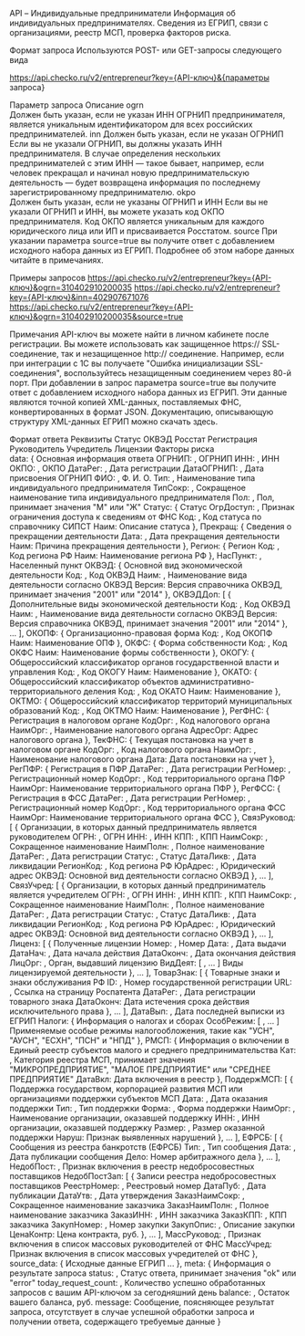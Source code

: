 API – Индивидуальные предприниматели
Информация об индивидуальных предпринимателях. Сведения из ЕГРИП, связи с организациями, реестр МСП, проверка факторов риска.



Формат запроса
Используются POST- или GET-запросы следующего вида

https://api.checko.ru/v2/entrepreneur?key={API-ключ}&{параметры запроса}

Параметр запроса	Описание
ogrn	
Должен быть указан, если не указан ИНН
ОГРНИП предпринимателя, является уникальным идентификатором для всех российских предпринимателей.
inn	
Должен быть указан, если не указан ОГРНИП
Если вы не указали ОГРНИП, вы должны указать ИНН предпринимателя. В случае определения нескольких предпринимателей с этим ИНН — такое бывает, например, если человек прекращал и начинал новую предпринимательскую деятельность — будет возвращена информация по последнему зарегистрированному предпринимателю.
okpo	
Должен быть указан, если не указаны ОГРНИП и ИНН
Если вы не указали ОГРНИП и ИНН, вы можете указать код ОКПО предпринимателя. Код ОКПО является уникальным для каждого юридического лица или ИП и присваивается Росстатом.
source	При указании параметра source=true вы получите ответ с добавлением исходного набора данных из ЕГРИП. Подробнее об этом наборе данных читайте в примечаниях.

Примеры запросов
https://api.checko.ru/v2/entrepreneur?key={API-ключ}&ogrn=310402910200035
https://api.checko.ru/v2/entrepreneur?key={API-ключ}&inn=402907671076
https://api.checko.ru/v2/entrepreneur?key={API-ключ}&ogrn=310402910200035&source=true

Примечания
API-ключ вы можете найти в личном кабинете после регистрации.
Вы можете использовать как защищенное https:// SSL-соединение, так и незащищенное http:// соединение. Например, если при интеграции с 1С вы получаете "Ошибка инициализации SSL-соединения", воспользуйтесь незащищенным соединением через 80-й порт.
При добавлении в запрос параметра source=true вы получите ответ с добавлением исходного набора данных из ЕГРИП. Эти данные являются точной копией XML-данных, поставляемых ФНС, конвертированных в формат JSON. Документацию, описывающую структуру XML-данных ЕГРИП можно скачать здесь.


Формат ответа
Реквизиты   Статус   ОКВЭД   Росстат   Регистрация   Руководитель   Учредитель   Лицензии   Факторы риска  
data: {
Основная информация ответа
  ОГРНИП: <STRING>,
ОГРНИП
  ИНН: <STRING>,
ИНН
  ОКПО: <STRING>,
ОКПО
  ДатаРег: <STRING>,
Дата регистрации
  ДатаОГРНИП: <STRING>,
Дата присвоения ОГРНИП
  ФИО: <STRING>,
Ф. И. О.
  Тип: <STRING>,
Наименование типа индивидуального предпринимателя
  ТипСокр: <STRING>,
Сокращеное наименование типа индивидуального предпринимателя
  Пол: <STRING>,
Пол, принимает значения "М" или "Ж"
  Статус: {
Статус
    ОгрДоступ: <BOOLEAN>,
Признак ограничения доступа к сведениям от ФНС
    Код: <STRING>,
Код статуса по справочнику СИПСТ
    Наим: <STRING>
Описание статуса
  },
  Прекращ: {
Сведения о прекращении деятельности
    Дата: <STRING>,
Дата прекращения деятельности
    Наим: <STRING>
Причина прекращения деятельности
  },
  Регион: {
Регион
    Код: <STRING>,
Код региона РФ
    Наим: <STRING>
Наименование региона РФ
  },
  НасПункт: <STRING>,
Населенный пункт
  ОКВЭД: {
Основной вид экономической деятельности
    Код: <STRING>,
Код ОКВЭД
    Наим: <STRING>,
Наименование вида деятельности согласно ОКВЭД
    Версия: <STRING>
Версия справочника ОКВЭД, принимает значения "2001" или "2014"
  },
  ОКВЭДДоп: [ {
Дополнительные виды экономической деятельности
    Код: <STRING>,
Код ОКВЭД
    Наим: <STRING>,
Наименование вида деятельности согласно ОКВЭД
    Версия: <STRING>
Версия справочника ОКВЭД, принимает значения "2001" или "2014"
  }, ... ],
  ОКОПФ: {
Организационно-правовая форма
    Код: <STRING>,
Код ОКОПФ
    Наим: <STRING>
Наименование ОПФ
  },
  ОКФС: {
Форма собственности
    Код: <STRING>,
Код ОКФС
    Наим: <STRING>
Наименование формы собственности
  },
  ОКОГУ: {
Общероссийский классификатор органов государственной власти и управления
    Код: <STRING>,
Код ОКОГУ
    Наим: <STRING>
Наименование
  },
  ОКАТО: {
Общероссийский классификатор объектов административно-территориального деления
    Код: <STRING>,
Код ОКАТО
    Наим: <STRING>
Наименование
  },
  ОКТМО: {
Общероссийский классификатор территорий муниципальных образований
    Код: <STRING>,
Код ОКТМО
    Наим: <STRING>
Наименование
  },
  РегФНС: {
Регистрация в налоговом органе
    КодОрг: <STRING>,
Код налогового органа
    НаимОрг: <STRING>,
Наименование налогового органа
    АдресОрг: <STRING>
Адрес налогового органа
  },
  ТекФНС: {
Текущая постановка на учет в налоговом органе
    КодОрг: <STRING>,
Код налогового органа
    НаимОрг: <STRING>,
Наименование налогового органа
    Дата: <STRING>
Дата постановки на учет
  },
  РегПФР: {
Регистрация в ПФР
    ДатаРег: <STRING>,
Дата регистрации
    РегНомер: <STRING>,
Регистрационный номер
    КодОрг: <STRING>,
Код территориального органа ПФР
    НаимОрг: <STRING>
Наименование территориального органа ПФР
  },
  РегФСС: {
Регистрация в ФСС
    ДатаРег: <STRING>,
Дата регистрации
    РегНомер: <STRING>,
Регистрационный номер
    КодОрг: <STRING>,
Код территориального органа ФСС
    НаимОрг: <STRING>
Наименование территориального органа ФСС
  },
  СвязРуковод: [ {
Организации, в которых данный предприниматель является руководителем
    ОГРН: <STRING>,
ОГРН
    ИНН: <STRING>,
ИНН
    КПП: <STRING>,
КПП
    НаимСокр: <STRING>,
Сокращенное наименование
    НаимПолн: <STRING>,
Полное наименование
    ДатаРег: <STRING>,
Дата регистрации
    Статус: <STRING>,
Статус
    ДатаЛикв: <STRING>,
Дата ликвидации
    РегионКод: <STRING>,
Код региона РФ
    ЮрАдрес: <STRING>,
Юридический адрес
    ОКВЭД: <STRING>
Основной вид деятельности согласно ОКВЭД
  }, ... ],
  СвязУчред: [ {
Организации, в которых данный предприниматель является учредителем
    ОГРН: <STRING>,
ОГРН
    ИНН: <STRING>,
ИНН
    КПП: <STRING>,
КПП
    НаимСокр: <STRING>,
Сокращенное наименование
    НаимПолн: <STRING>,
Полное наименование
    ДатаРег: <STRING>,
Дата регистрации
    Статус: <STRING>,
Статус
    ДатаЛикв: <STRING>,
Дата ликвидации
    РегионКод: <STRING>,
Код региона РФ
    ЮрАдрес: <STRING>,
Юридический адрес
    ОКВЭД: <STRING>
Основной вид деятельности согласно ОКВЭД
  }, ... ],
  Лиценз: [ {
Полученные лицензии
    Номер: <STRING>,
Номер
    Дата: <STRING>,
Дата выдачи
    ДатаНач: <STRING>,
Дата начала действия
    ДатаОконч: <STRING>,
Дата окончания действия
    ЛицОрг: <STRING>,
Орган, выдавший лицензию
    ВидДеят: [ <STRING>, ... ]
Виды лицензируемой деятельности
  }, ... ],
  ТоварЗнак: [ {
Товарные знаки и знаки обслуживания РФ
    ID: <INTEGER>,
Номер государственной регистрации
    URL: <STRING>,
Ссылка на страницу Роспатента
    ДатаРег: <STRING>,
Дата регистрации товарного знака
    ДатаОконч: <STRING>
Дата истечения срока действия исключительного права
  }, ... ],
  ДатаВып: <STRING>,
Дата последней выписки из ЕГРИП
  Налоги: {
Информация о налогах и сборах
    ОсобРежим: [ <STRING>, ... ]
Применяемые особые режимы налогообложения, такие как "УСН", "АУСН", "ЕСХН", "ПСН" и "НПД"
  },
  РМСП: {
Информация о включении в Единый реестр субъектов малого и среднего предпринимательства
    Кат: <STRING>,
Категория реестра МСП, принимает значения "МИКРОПРЕДПРИЯТИЕ", "МАЛОЕ ПРЕДПРИЯТИЕ" или "СРЕДНЕЕ ПРЕДПРИЯТИЕ"
    ДатаВкл: <STRING>
Дата включения в реестр
  },
  ПоддержМСП: [ {
Поддержка государством, корпорацией развития МСП или организациями поддержки субъектов МСП
    Дата: <STRING>,
Дата оказания поддержки
    Тип: <STRING>,
Тип поддержки
    Форма: <STRING>,
Форма поддержки
    НаимОрг: <STRING>,
Наименование организации, оказавшей поддержку
    ИНН: <STRING>,
ИНН организации, оказавшей поддержку
    Размер: <STRING>,
Размер оказанной поддержки
    Наруш: <BOOLEAN>
Признак выявленных нарушений
  }, ... ],
  ЕФРСБ: [ {
Сообщения из реестра банкротств (ЕФРСБ)
    Тип: <STRING>,
Тип сообщения
    Дата: <STRING>,
Дата публикации сообщения
    Дело: <STRING>
Номер арбитражного дела
  }, ... ],
  НедобПост: <BOOLEAN>,
Признак включения в реестр недобросовестных поставщиков
  НедобПостЗап: [ {
Записи реестра недобросовестных поставщиков
    РеестрНомер: <STRING>,
Реестровый номер
    ДатаПуб: <STRING>,
Дата публикации
    ДатаУтв: <STRING>,
Дата утверждения
    ЗаказНаимСокр: <STRING>,
Сокращенное наименование заказчика
    ЗаказНаимПолн: <STRING>,
Полное наименование заказчика
    ЗаказИНН: <STRING>,
ИНН заказчика
    ЗаказКПП: <STRING>,
КПП заказчика
    ЗакупНомер: <STRING>,
Номер закупки
    ЗакупОпис: <STRING>,
Описание закупки
    ЦенаКонтр: <INTEGER>
Цена контракта, руб.
  }, ... ],
  МассРуковод: <BOOLEAN>,
Признак включения в список массовых руководителей от ФНС
  МассУчред: <BOOLEAN>
Признак включения в список массовых учредителей от ФНС
},
source_data: {
Исходные данные ЕГРИП
  ...
},
meta: {
Информация о результате запроса
  status: <STRING>,
Статус ответа, принимает значения "ok" или "error"
  today_request_count: <INTEGER>,
Количество успешно обработанных запросов с вашим API-ключом за сегодняшний день
  balance: <FLOAT>,
Остаток вашего баланса, руб.
  message: <STRING>
Сообщение, поясняющее результат запроса, отсутствует в случае успешной обработки запроса и получении ответа, содержащего требуемые данные
}